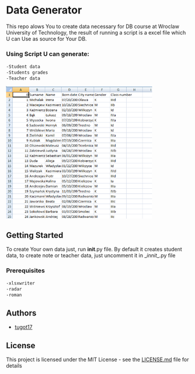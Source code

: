 # Data Generator

This repo alows You to create data necessary for DB course at Wroclaw University of Technology, the result of running a script is a excel file which U can Use as source for Your DB. 

### Using Script U can generate:
```
-Student data 
-Students grades
-Teacher data
```

<img src="Data/result.png" alt="drawing" width="400px"/>


## Getting Started
To create Your own data just, run __init__.py file. By default it creates student data, to create note or teacher data, just uncomment it in \__innit__.py file

### Prerequisites
```
-xlsxwriter
-radar
-roman
```


## Authors

* [tugot17](https://github.com/tugot17)


## License

This project is licensed under the MIT License - see the [LICENSE.md](LICENSE.md) file for details


